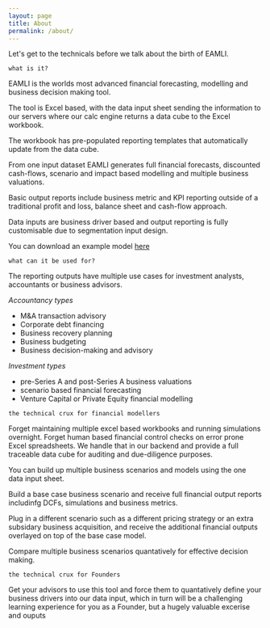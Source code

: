 ```yaml
---
layout: page
title: About
permalink: /about/
---
```


Let's get to the technicals before we talk about the birth of EAMLI.

`what is it?`

EAMLI is the worlds most advanced financial forecasting, modelling and business decision making tool.

The tool is Excel based, with the data input sheet sending the information to our servers where our calc engine returns a data cube to the Excel workbook.  

The workbook has pre-populated reporting templates that automatically update from the data cube.

From one input dataset EAMLI generates full financial forecasts, discounted cash-flows, scenario and impact based modelling and multiple business valuations.

Basic output reports include business metric and KPI reporting outside of a traditional profit and loss, balance sheet and cash-flow approach.

Data inputs are business driver based and output reporting is fully customisable due to segmentation input design.

You can download an example model [here](https://github.com/jekyll/jekyll)

`what can it be used for?`

The reporting outputs have multiple use cases for investment analysts, accountants or business advisors.  

*Accountancy types*

- M&A transaction advisory
- Corporate debt financing
- Business recovery planning
- Business budgeting
- Business decision-making and advisory

*Investment types*

- pre-Series A and post-Series A business valuations
- scenario based financial forecasting
- Venture Capital or Private Equity financial modelling

`the technical crux for financial modellers`

Forget maintaining multiple excel based workbooks and running simulations overnight.  Forget human based financial control checks on error prone Excel spreadsheets.  We handle that in our backend and provide a full traceable data cube for auditing and due-diligence purposes.

You can build up multiple business scenarios and models using the one data input sheet.  

Build a base case business scenario and receive full financial output reports includinfg DCFs, simulations and business metrics.

Plug in a different scenario such as a different pricing strategy or an extra subsidary business acquisition, and receive the additional financial outputs overlayed on top of the base case model.

Compare multiple business scenarios quantatively for effective decision making.

`the technical crux for Founders`

Get your advisors to use this tool and force them to quantatively define your business drivers into our data input, which in turn will be a challenging learning experience for you as a Founder, but a hugely valuable excerise and ouputs 


